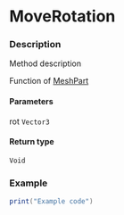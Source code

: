 # MoveRotation

### Description

Method description

Function of [MeshPart](/classes/MeshPart/)

#### Parameters

rot `Vector3`

#### Return type

`Void`

### Example

```lua
print("Example code")
```

